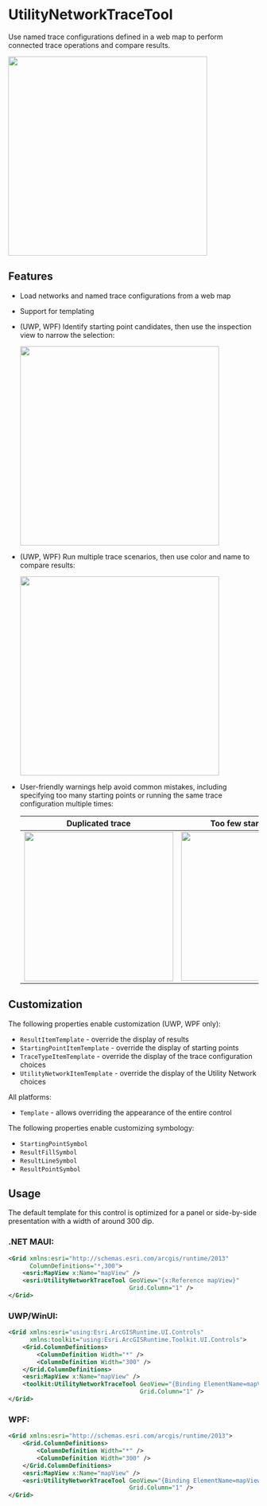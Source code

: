 # UtilityNetworkTraceTool

Use named trace configurations defined in a web map to perform connected trace operations and compare results.

<img width="400" src="https://user-images.githubusercontent.com/29742178/173907143-0226ddcf-1104-4745-96a5-eef74fd02197.png">

## Features

- Load networks and named trace configurations from a web map
- Support for templating
- (UWP, WPF) Identify starting point candidates, then use the inspection view to narrow the selection:

    <img width="400" src="https://user-images.githubusercontent.com/29742178/173909691-57d8310d-264f-41dc-9cdd-6bd6f0495fd2.png">

- (UWP, WPF) Run multiple trace scenarios, then use color and name to compare results:

    <img width="400" src="https://user-images.githubusercontent.com/29742178/173907143-0226ddcf-1104-4745-96a5-eef74fd02197.png">

- User-friendly warnings help avoid common mistakes, including specifying too many starting points or running the same trace configuration multiple times:

    | Duplicated trace | Too few starting points | Extra starting points |
    |------------------|-------------------------|-----------------------|
    | <img width="300" src="https://user-images.githubusercontent.com/29742178/173909348-f7fd09b9-0443-4c7c-9bcf-01f3d28e6db7.png"> | <img width="299" src="https://user-images.githubusercontent.com/29742178/173910092-f3d481aa-85b3-4462-8613-671c5601bcf7.png">| <img width="298" src="https://user-images.githubusercontent.com/29742178/173909521-88f1ebe0-3eb4-46e8-8305-d4f64ac3d21a.png"> |

## Customization

The following properties enable customization (UWP, WPF only):

- `ResultItemTemplate` - override the display of results
- `StartingPointItemTemplate` - override the display of starting points
- `TraceTypeItemTemplate` - override the display of the trace configuration choices
- `UtilityNetworkItemTemplate` - override the display of the Utility Network choices

All platforms:

- `Template` - allows overriding the appearance of the entire control

The following properties enable customizing symbology:

- `StartingPointSymbol`
- `ResultFillSymbol`
- `ResultLineSymbol`
- `ResultPointSymbol`

## Usage

The default template for this control is optimized for a panel or side-by-side presentation with a width of around 300 dip.

### .NET MAUI:

```xml
<Grid xmlns:esri="http://schemas.esri.com/arcgis/runtime/2013"
      ColumnDefinitions="*,300">
    <esri:MapView x:Name="mapView" />
    <esri:UtilityNetworkTraceTool GeoView="{x:Reference mapView}" 
                                  Grid.Column="1" />
</Grid>
```

### UWP/WinUI:

```xml
<Grid xmlns:esri="using:Esri.ArcGISRuntime.UI.Controls"
      xmlns:toolkit="using:Esri.ArcGISRuntime.Toolkit.UI.Controls">
    <Grid.ColumnDefinitions>
        <ColumnDefinition Width="*" />
        <ColumnDefinition Width="300" />
    </Grid.ColumnDefinitions>
    <esri:MapView x:Name="mapView" />
    <toolkit:UtilityNetworkTraceTool GeoView="{Binding ElementName=mapView}" 
                                     Grid.Column="1" />
</Grid>
```

### WPF:

```xml
<Grid xmlns:esri="http://schemas.esri.com/arcgis/runtime/2013">
    <Grid.ColumnDefinitions>
        <ColumnDefinition Width="*" />
        <ColumnDefinition Width="300" />
    </Grid.ColumnDefinitions>
    <esri:MapView x:Name="mapView" />
    <esri:UtilityNetworkTraceTool GeoView="{Binding ElementName=mapView}" 
                                  Grid.Column="1" />
</Grid>
```
